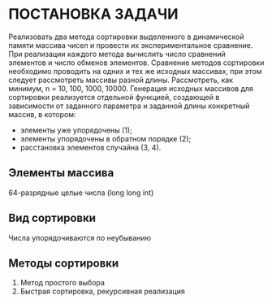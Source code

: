 # ПОСТАНОВКА ЗАДАЧИ
Реализовать два метода сортировки выделенного в динамической памяти массива чисел и провести их экспериментальное сравнение.
При реализации каждого метода вычислить число сравнений элементов и число обменов элементов.
Сравнение методов сортировки необходимо проводить на одних и тех же исходных массивах, при этом
следует рассмотреть массивы разной длины. Рассмотреть, как минимум, n = 10, 100, 1000, 10000.
Генерация исходных массивов для сортировки реализуется отдельной функцией, создающей в зависимости от
заданного параметра и заданной длины конкретный массив, в котором:

- элементы уже упорядочены (1);
- элементы упорядочены в обратном порядке (2);
- расстановка элементов случайна (3, 4).

## Элементы массива
64-разрядные целые числа (long long int)

## Вид сортировки
Числа упорядочиваются по неубыванию

## Методы сортировки

1. Метод простого выбора
2. Быстрая сортировка, рекурсивная реализация
